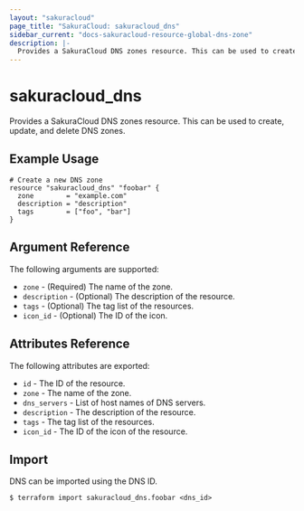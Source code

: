 ```yaml
---
layout: "sakuracloud"
page_title: "SakuraCloud: sakuracloud_dns"
sidebar_current: "docs-sakuracloud-resource-global-dns-zone"
description: |-
  Provides a SakuraCloud DNS zones resource. This can be used to create, update, and delete DNS zones.
---
```


# sakuracloud\_dns

Provides a SakuraCloud DNS zones resource. This can be used to create, update, and delete DNS zones.

## Example Usage

```hcl
# Create a new DNS zone
resource "sakuracloud_dns" "foobar" {
  zone        = "example.com"
  description = "description"
  tags        = ["foo", "bar"]
}
```

## Argument Reference

The following arguments are supported:

* `zone` - (Required) The name of the zone.
* `description` - (Optional) The description of the resource.
* `tags` - (Optional) The tag list of the resources.
* `icon_id` - (Optional) The ID of the icon.

## Attributes Reference

The following attributes are exported:

* `id` - The ID of the resource.
* `zone` - The name of the zone.
* `dns_servers` - List of host names of DNS servers.
* `description` - The description of the resource.
* `tags` - The tag list of the resources.
* `icon_id` - The ID of the icon of the resource.

## Import

DNS can be imported using the DNS ID.

```
$ terraform import sakuracloud_dns.foobar <dns_id>
```
